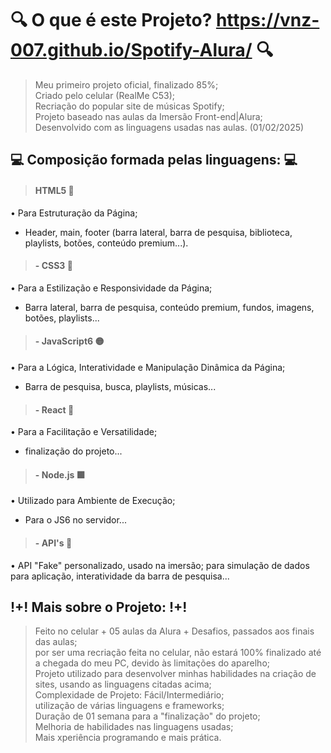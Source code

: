 # 🔍 O que é este Projeto? https://vnz-007.github.io/Spotify-Alura/ 🔍
> Meu primeiro projeto oficial, finalizado 85%; <br>
> Criado pelo celular (RealMe C53); <br>
> Recriação do popular site de músicas Spotify; <br>
> Projeto baseado nas aulas da Imersão Front-end|Alura; <br>
> Desenvolvido com as linguagens usadas nas aulas. (01/02/2025)

## 💻 Composição formada pelas linguagens: 💻
> #### HTML5 🔴
• Para Estruturação da Página;
- Header, main, footer (barra lateral, barra de pesquisa, biblioteca, playlists, botões, conteúdo premium...).
> #### - CSS3 🔵
• Para a Estilização e Responsividade da Página;
- Barra lateral, barra de pesquisa, conteúdo premium, fundos, imagens, botões, playlists...
> #### - JavaScript6 🟡
• Para a Lógica, Interatividade e Manipulação Dinâmica da Página;
- Barra de pesquisa, busca, playlists, músicas...
> #### - React 🔷
• Para a Facilitação e Versatilidade;
- finalização do projeto...
> #### - Node.js 🟩
• Utilizado para Ambiente de Execução;
- Para o JS6 no servidor...
> #### - API's 🔸
• API "Fake" personalizado, usado na imersão;
para simulação de dados para aplicação, interatividade da barra de pesquisa...

## !+! Mais sobre o Projeto: !+!
> Feito no celular + 05 aulas da Alura + Desafios, passados aos finais das aulas; <br>
> por ser uma recriação feita no celular, não estará 100% finalizado até a chegada do meu PC, devido às limitações do aparelho;<br>
> Projeto utilizado para desenvolver minhas habilidades na criação de sites, usando as linguagens citadas acima;<br>
> Complexidade de Projeto: Fácil/Intermediário;<br>
> utilização de várias linguagens e frameworks;<br>
> Duração de 01 semana para a "finalização" do projeto;<br>
> Melhoria de habilidades nas linguagens usadas;<br>
> Mais xperiência programando e mais prática.
